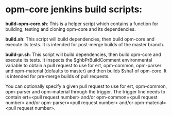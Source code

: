 # opm-core jenkins build scripts:

**build-opm-core.sh**:
This is a helper script which contains a function for building,
testing and cloning opm-core and its dependencies.

**build.sh**:
This script will build dependencies, then build opm-core and execute its tests.
It is intended for post-merge builds of the master branch.

**build-pr.sh**:
This script will build dependencies, then build opm-core and execute its tests.
It inspects the $ghbPrBuildComment environmental variable to obtain a pull request
to use for ert, opm-common, opm-parser and opm-material (defaults to master)
and then builds $sha1 of opm-core. It is intended for pre-merge builds of pull requests.

You can optionally specify a given pull request to use for ert, opm-common,
opm-parser and opm-material through the trigger.
The trigger line needs to contain ert=&lt;pull request number&gt; and/or
opm-common=&lt;pull request number&gt; and/or opm-parser=&lt;pull request number&gt;
and/or opm-material=&lt;pull request number&gt;.
